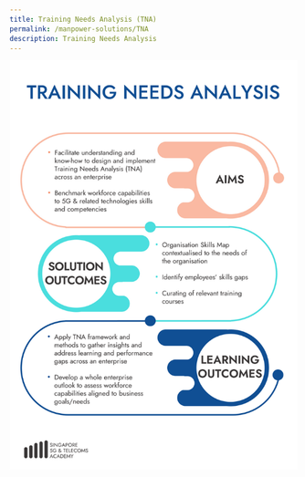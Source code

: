```yaml
---
title: Training Needs Analysis (TNA)
permalink: /manpower-solutions/TNA
description: Training Needs Analysis
---
```


![Training Needs Analysis (TNA)](/images/manpower-solutions/TNA-S.png)